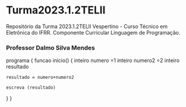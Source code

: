 # Turma2023.1.2TELII
Repositório da Turma 2023.1.2TELII Vespertino - Curso Técnico em Eletrônica do IFRR. Componente Curricular Linguagem de Programação.
### Professor Dalmo Silva Mendes
programa {
  funcao inicio() 
  {
    inteiro numero =1
    inteiro numero2 =2
    inteiro resultado

    resultado = numero+numero2

    escreva (resultado) 
    
  }
}
